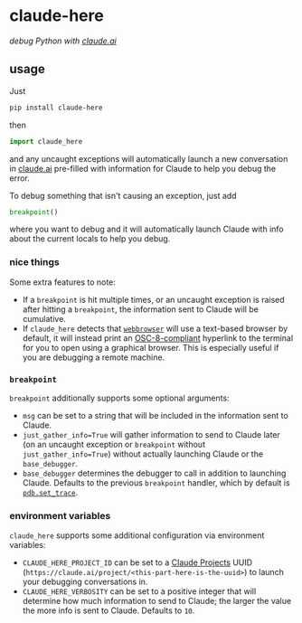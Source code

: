 # claude-here

_debug Python with [claude.ai](https://claude.ai/new)_

## usage

Just
```bash
pip install claude-here
```
then
```python
import claude_here
```
and any uncaught exceptions will automatically launch a new conversation in [claude.ai](https://claude.ai/new) pre-filled with information for Claude to help you debug the error.

To debug something that isn't causing an exception, just add
```python
breakpoint()
```
where you want to debug and it will automatically launch Claude with info about the current locals to help you debug.

### nice things

Some extra features to note:
* If a `breakpoint` is hit multiple times, or an uncaught exception is raised after hitting a `breakpoint`, the information sent to Claude will be cumulative.
* If `claude_here` detects that [`webbrowser`](https://docs.python.org/3/library/webbrowser.html) will use a text-based browser by default, it will instead print an [OSC-8-compliant](https://github.com/Alhadis/OSC8-Adoption/) hyperlink to the terminal for you to open using a graphical browser. This is especially useful if you are debugging a remote machine.

### `breakpoint`

`breakpoint` additionally supports some optional arguments:
- `msg` can be set to a string that will be included in the information sent to Claude.
- `just_gather_info=True` will gather information to send to Claude later (on an uncaught exception or `breakpoint` without `just_gather_info=True`) without actually launching Claude or the `base_debugger`.
- `base_debugger` determines the debugger to call in addition to launching Claude. Defaults to the previous `breakpoint` handler, which by default is [`pdb.set_trace`](https://docs.python.org/3/library/pdb.html).

### environment variables

`claude_here` supports some additional configuration via environment variables:
- `CLAUDE_HERE_PROJECT_ID` can be set to a [Claude Projects](https://claude.ai/projects) UUID (`https://claude.ai/project/<this-part-here-is-the-uuid>`) to launch your debugging conversations in.
- `CLAUDE_HERE_VERBOSITY` can be set to a positive integer that will determine how much information to send to Claude; the larger the value the more info is sent to Claude. Defaults to `10`.
